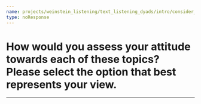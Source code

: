 ```yaml
---
name: projects/weinstein_listening/text_listening_dyads/intro/consider_topic.md
type: noResponse
---
```


# How would you assess your attitude towards each of these topics? Please select the option that best represents your view.

---

